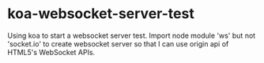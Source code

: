 # koa-websocket-server-test
Using koa to start a websocket server test. Import node module 'ws' but not 'socket.io' to create websocket server so that I can use origin api of HTML5's WebSocket APIs.

